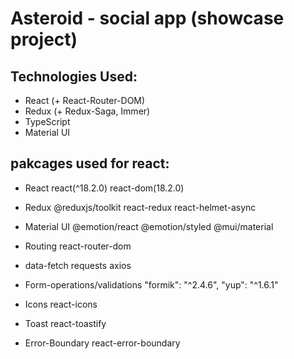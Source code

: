 # Asteroid - social app (showcase project)

## Technologies Used:
  - React (+ React-Router-DOM)
  - Redux (+ Redux-Saga, Immer)
  - TypeScript
  - Material UI 



## pakcages used for react:

- React
react(^18.2.0)
react-dom(18.2.0)

- Redux
@reduxjs/toolkit
react-redux
react-helmet-async

- Material UI
@emotion/react
@emotion/styled
@mui/material


- Routing
react-router-dom


- data-fetch requests
axios


- Form-operations/validations
"formik": "^2.4.6",
"yup": "^1.6.1"


- Icons
react-icons


- Toast
react-toastify

- Error-Boundary
react-error-boundary